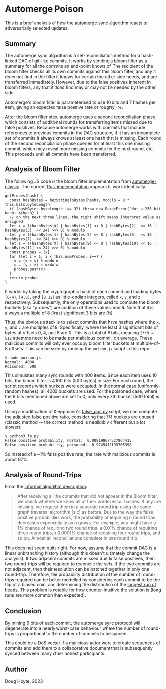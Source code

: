 # Automerge Poison

This is a brief analysis of how the [automerge sync algorithm](https://martin.kleppmann.com/2020/12/02/bloom-filter-hash-graph-sync.html) reacts to adversarially selected updates.

## Summary

The automerge sync algorithm is a set-reconciliation method for a hash-linked DAG of git-like commits. It works by sending a bloom filter as a summary for all the commits an end-point knows of. The recipient of the bloom filter checks all its own commits against this bloom filter, and any it does not find in the filter it knows for certain the other side needs, and are transferred immediately. However, due to the false positives inherent in bloom filters, any that it *does* find may or may not be needed by the other side.

Automerge's bloom filter is parameterised to use 10 bits and 7 hashes per item, giving an expected false positive rate of roughly 1%.

After the bloom filter step, automerge uses a second reconciliation phase, which consists of additional rounds for transferring items missed due to false positives. Because automerge works with commits that include references to previous commits in the DAG structure, if it has an incomplete set of commits it always knows at least one hash that is missing. Each round of the second reconciliation phase queries for at least this one missing commit, which may reveal more missing commits for the next round, etc. This proceeds until all commits have been transferred.

## Analysis of Bloom Filter

The following JS code is the bloom filter implementation from [automerge-classic](https://github.com/automerge/automerge-classic/blob/0605308926a03353eb1072c3afa2a3a8580fcef9/backend/sync.js#L88-L102). The current [Rust implementation](https://github.com/automerge/automerge/blob/a1ba8f1087c99384ddd9fa6c1b8356fc9aed15f9/rust/automerge/src/sync/bloom.rs#L69-L90) appears to work identically.

    getProbes(hash) {
      const hashBytes = hexStringToBytes(hash), modulo = 8 * this.bits.byteLength
      if (hashBytes.byteLength !== 32) throw new RangeError(`Not a 256-bit hash: ${hash}`)
      // on the next three lines, the right shift means interpret value as unsigned
      let x = ((hashBytes[0] | hashBytes[1] << 8 | hashBytes[2]  << 16 | hashBytes[3]  << 24) >>> 0) % modulo
      let y = ((hashBytes[4] | hashBytes[5] << 8 | hashBytes[6]  << 16 | hashBytes[7]  << 24) >>> 0) % modulo
      let z = ((hashBytes[8] | hashBytes[9] << 8 | hashBytes[10] << 16 | hashBytes[11] << 24) >>> 0) % modulo
      const probes = [x]
      for (let i = 1; i < this.numProbes; i++) {
        x = (x + y) % modulo
        y = (y + z) % modulo
        probes.push(x)
      }
      return probes
    }

It works by taking the cryptographic hash of each commit and loading bytes `[0-4)`, `[4,8)`, and `[8,12)` as little-endian integers, called `x`, `y`, and `z` respectively. Subsequently, the only operations used to compute the bloom buckets (aka "probes") are addition of these values mod `N`. Note that `N` is always a multiple of 8 (least significant 3 bits are 0s).

Thus, the obvious attack is to select commits that have hashes where the `x`, `y`, and `z` are multiples of 8. Specifically, where the least 3 significant bits of bytes at offsets 0, 4, and 8 are 0. This is a total of 9 bits, meaning `2**9 = 512` attempts need to be made per malicious commit, on average. These malicious commits will only ever occupy bloom filter buckets at multiple-of-8 offsets. This can be seen by running the `poison.js` script in this repo:

    $ node poison.js
    Normal:  4000
    Poisoned:  500

This simulates many sync rounds with 400 items. Since each item uses 10 bits, the bloom filter is 4000 bits (500 bytes) in size. For each round, the script records which buckets were occupied. In the normal case (uniformly-random hashes), all 4000 buckets are used. For the poisoned case, where the 9 bits mentioned above are set to 0, only every 8th bucket (500 total) is used.

Using a modification of Kleppmann's [false_pos.py](https://github.com/ept/byzantine-eventual/blob/master/evaluation/false_pos.py) script, we can compute the adjusted false positive ratio, considering that 7/8 buckets are unused (classic method -- the correct method is negligibly different but a lot slower): 

    $ python3 fp.py 
    False positive probability, normal:  0.008198674527864415
    False positive probability, poisoned:  0.9745419193705398

So instead of a ~1% false positive rate, the rate with malicious commits is about 97%.

## Analysis of Round-Trips

From the [informal algorithm description](https://martin.kleppmann.com/2020/12/02/bloom-filter-hash-graph-sync.html):

> After receiving all the commits that did not appear in the Bloom filter, we check whether we know all of their predecessor hashes. If any are missing, we request them in a separate round trip using the same graph traversal algrorithm [sic] as before. Due to the way the false positive probabilities work, the probability of requiring n round trips decreases exponentially as n grows. For example, you might have a 1% chance of requiring two round trips, a 0.01% chance of requiring three round trips, a 0.0001% chance of requiring four round trips, and so on. Almost all reconciliations complete in one round trip.

This does not seem quite right. For now, assume that the commit DAG is a linear unbranching history (although this doesn't ultimately change the analysis). If two adjacent commits are missed due to false positives, then two round-trips will be required to reconcile the sets. If the two commits are not adjacent, then their resolution can be batched together in only one round-trip. Therefore, the probability distribution of the number of round-trips required can be better modelled by considering each commit to be the flip of a biased coin, and determining the distribution of the [longest run of heads](https://maa.org/sites/default/files/pdf/upload_library/22/Polya/07468342.di020742.02p0021g.pdf). This problem is notable for how counter-intuitive the solution is (long runs are more common than expected).

## Conclusion

By mining 9 bits of each commit, the automerge sync protocol will degenerate into a nearly worst-case behaviour where the number of round-trips is proportional to the number of commits to be synced.

This could be a DoS vector if a malicious actor were to create sequences of commits and add them to a collaborative document that is subsequently synced between many other honest participants.


## Author

Doug Hoyte, 2023
